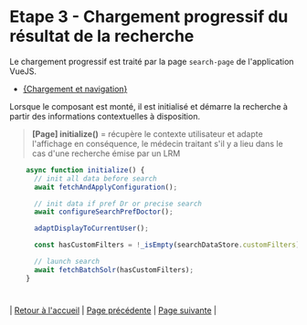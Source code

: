 # Etape 3 - Chargement progressif du résultat de la recherche

Le chargement progressif est traité par la page `search-page` de l'application VueJS.
- [{Chargement et navigation}](../web/modules/custom/sas/modules/sas_vuejs/vue-core/src/pages/chargement-progressif/Search.page.vue#L542)  

Lorsque le composant est monté, il est initialisé et démarre la recherche à partir des informations contextuelles à disposition.
>**[Page] initialize()** = récupère le contexte utilisateur et adapte l'affichage en conséquence, le médecin traitant s'il y a lieu dans le cas d'une recherche émise par un LRM  
```javascript
    async function initialize() {
      // init all data before search
      await fetchAndApplyConfiguration();

      // init data if pref Dr or precise search
      await configureSearchPrefDoctor();

      adaptDisplayToCurrentUser();

      const hasCustomFilters = !_isEmpty(searchDataStore.customFilters);

      // launch search
      await fetchBatchSolr(hasCustomFilters);
    }
```

# 
| [Retour à l'accueil](../README.md) | [Page précédente](step-2.md) | [Page suivante](step-3a.md) |
